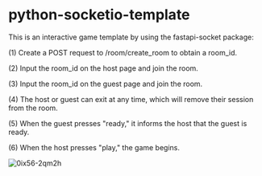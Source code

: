 # python-socketio-template
This is an interactive game template by using the fastapi-socket package:

(1) Create a POST request to /room/create_room to obtain a room_id.

(2) Input the room_id on the host page and join the room.

(3) Input the room_id on the guest page and join the room.

(4) The host or guest can exit at any time, which will remove their session from the room.

(5) When the guest presses "ready," it informs the host that the guest is ready.

(6) When the host presses "play," the game begins.

![0ix56-2qm2h](https://github.com/erik1110/python-socketio-template/assets/40282726/8a11c178-3663-43c8-9c4e-6ddf971dde0f)
